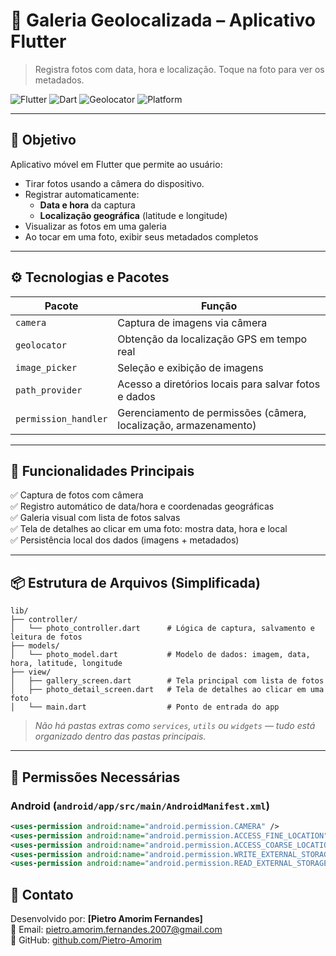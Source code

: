 # 📸 Galeria Geolocalizada – Aplicativo Flutter

> Registra fotos com data, hora e localização. Toque na foto para ver os metadados.

![Flutter](https://img.shields.io/badge/Flutter-%2302569B.svg?style=for-the-badge&logo=Flutter&logoColor=white)
![Dart](https://img.shields.io/badge/Dart-%230175C2.svg?style=for-the-badge&logo=dart&logoColor=white)
![Geolocator](https://img.shields.io/badge/Geolocator-000000?style=for-the-badge)
![Platform](https://img.shields.io/badge/Android%20%7C%20iOS-4CAF50?style=for-the-badge)

---

## 🎯 Objetivo

Aplicativo móvel em Flutter que permite ao usuário:

- Tirar fotos usando a câmera do dispositivo.
- Registrar automaticamente:
  - **Data e hora** da captura
  - **Localização geográfica** (latitude e longitude)
- Visualizar as fotos em uma galeria
- Ao tocar em uma foto, exibir seus metadados completos

---

## ⚙️ Tecnologias e Pacotes

| Pacote | Função |
|--------|--------|
| `camera` | Captura de imagens via câmera |
| `geolocator` | Obtenção da localização GPS em tempo real |
| `image_picker` | Seleção e exibição de imagens |
| `path_provider` | Acesso a diretórios locais para salvar fotos e dados |
| `permission_handler` | Gerenciamento de permissões (câmera, localização, armazenamento) |

---

## 📱 Funcionalidades Principais

✅ Captura de fotos com câmera  
✅ Registro automático de data/hora e coordenadas geográficas  
✅ Galeria visual com lista de fotos salvas  
✅ Tela de detalhes ao clicar em uma foto: mostra data, hora e local  
✅ Persistência local dos dados (imagens + metadados)  

---

## 📦 Estrutura de Arquivos (Simplificada)

```
lib/
├── controller/
│   └── photo_controller.dart      # Lógica de captura, salvamento e leitura de fotos
├── models/
│   └── photo_model.dart           # Modelo de dados: imagem, data, hora, latitude, longitude
├── view/
│   ├── gallery_screen.dart        # Tela principal com lista de fotos
│   ├── photo_detail_screen.dart   # Tela de detalhes ao clicar em uma foto
│   └── main.dart                  # Ponto de entrada do app
```

> *Não há pastas extras como `services`, `utils` ou `widgets` — tudo está organizado dentro das pastas principais.*

---

## 🔐 Permissões Necessárias

### Android (`android/app/src/main/AndroidManifest.xml`)

```xml
<uses-permission android:name="android.permission.CAMERA" />
<uses-permission android:name="android.permission.ACCESS_FINE_LOCATION" />
<uses-permission android:name="android.permission.ACCESS_COARSE_LOCATION" />
<uses-permission android:name="android.permission.WRITE_EXTERNAL_STORAGE" />
<uses-permission android:name="android.permission.READ_EXTERNAL_STORAGE" />
```

## 💬 Contato

Desenvolvido por: **[Pietro Amorim Fernandes]**  
📧 Email: pietro.amorim.fernandes.2007@gmail.com  
🔗 GitHub: [github.com/Pietro-Amorim](https://github.com/Pietro-Amorim)
